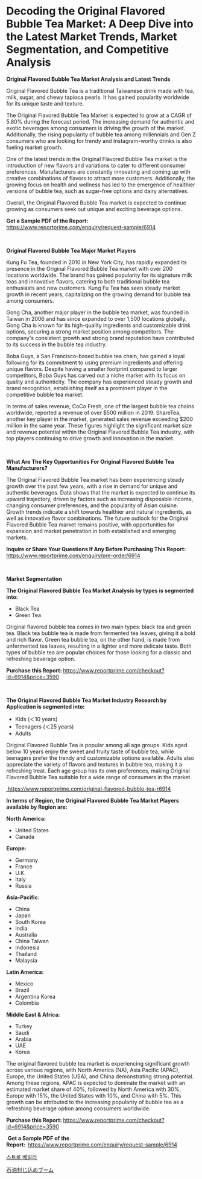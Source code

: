 <p><h1>Decoding the Original Flavored Bubble Tea Market: A Deep Dive into the Latest Market Trends, Market Segmentation, and Competitive Analysis</h1></p><p><strong>Original Flavored Bubble Tea Market Analysis and Latest Trends</strong></p>
<p><p>Original Flavored Bubble Tea is a traditional Taiwanese drink made with tea, milk, sugar, and chewy tapioca pearls. It has gained popularity worldwide for its unique taste and texture.</p><p>The Original Flavored Bubble Tea Market is expected to grow at a CAGR of 5.80% during the forecast period. The increasing demand for authentic and exotic beverages among consumers is driving the growth of the market. Additionally, the rising popularity of bubble tea among millennials and Gen Z consumers who are looking for trendy and Instagram-worthy drinks is also fueling market growth.</p><p>One of the latest trends in the Original Flavored Bubble Tea market is the introduction of new flavors and variations to cater to different consumer preferences. Manufacturers are constantly innovating and coming up with creative combinations of flavors to attract more customers. Additionally, the growing focus on health and wellness has led to the emergence of healthier versions of bubble tea, such as sugar-free options and dairy alternatives.</p><p>Overall, the Original Flavored Bubble Tea market is expected to continue growing as consumers seek out unique and exciting beverage options.</p></p>
<p><strong>Get a Sample PDF of the Report:&nbsp;</strong> <a href="https://www.reportprime.com/enquiry/request-sample/6914">https://www.reportprime.com/enquiry/request-sample/6914</a></p>
<p>&nbsp;</p>
<p><strong>Original Flavored Bubble Tea Major Market Players</strong></p>
<p><p>Kung Fu Tea, founded in 2010 in New York City, has rapidly expanded its presence in the Original Flavored Bubble Tea market with over 200 locations worldwide. The brand has gained popularity for its signature milk teas and innovative flavors, catering to both traditional bubble tea enthusiasts and new customers. Kung Fu Tea has seen steady market growth in recent years, capitalizing on the growing demand for bubble tea among consumers.</p><p>Gong Cha, another major player in the bubble tea market, was founded in Taiwan in 2006 and has since expanded to over 1,500 locations globally. Gong Cha is known for its high-quality ingredients and customizable drink options, securing a strong market position among competitors. The company's consistent growth and strong brand reputation have contributed to its success in the bubble tea industry.</p><p>Boba Guys, a San Francisco-based bubble tea chain, has gained a loyal following for its commitment to using premium ingredients and offering unique flavors. Despite having a smaller footprint compared to larger competitors, Boba Guys has carved out a niche market with its focus on quality and authenticity. The company has experienced steady growth and brand recognition, establishing itself as a prominent player in the competitive bubble tea market.</p><p>In terms of sales revenue, CoCo Fresh, one of the largest bubble tea chains worldwide, reported a revenue of over $500 million in 2019. ShareTea, another key player in the market, generated sales revenue exceeding $200 million in the same year. These figures highlight the significant market size and revenue potential within the Original Flavored Bubble Tea industry, with top players continuing to drive growth and innovation in the market.</p></p>
<p>&nbsp;</p>
<p><strong>What Are The Key Opportunities For Original Flavored Bubble Tea Manufacturers?</strong></p>
<p><p>The Original Flavored Bubble Tea market has been experiencing steady growth over the past few years, with a rise in demand for unique and authentic beverages. Data shows that the market is expected to continue its upward trajectory, driven by factors such as increasing disposable income, changing consumer preferences, and the popularity of Asian cuisine. Growth trends indicate a shift towards healthier and natural ingredients, as well as innovative flavor combinations. The future outlook for the Original Flavored Bubble Tea market remains positive, with opportunities for expansion and market penetration in both established and emerging markets.</p></p>
<p><strong>Inquire or Share Your Questions If Any Before Purchasing This Report:</strong> <a href="https://www.reportprime.com/enquiry/pre-order/6914">https://www.reportprime.com/enquiry/pre-order/6914</a></p>
<p>&nbsp;</p>
<p><strong>Market Segmentation</strong></p>
<p><strong>The Original Flavored Bubble Tea Market Analysis by types is segmented into:</strong></p>
<p><ul><li>Black Tea</li><li>Green Tea</li></ul></p>
<p><p>Original flavored bubble tea comes in two main types: black tea and green tea. Black tea bubble tea is made from fermented tea leaves, giving it a bold and rich flavor. Green tea bubble tea, on the other hand, is made from unfermented tea leaves, resulting in a lighter and more delicate taste. Both types of bubble tea are popular choices for those looking for a classic and refreshing beverage option.</p></p>
<p><strong>Purchase this Report:&nbsp;</strong><a href="https://www.reportprime.com/checkout?id=6914&price=3590">https://www.reportprime.com/checkout?id=6914&price=3590</a></p>
<p>&nbsp;</p>
<p><strong>The Original Flavored Bubble Tea Market Industry Research by Application is segmented into:</strong></p>
<p><ul><li>Kids (＜10 years)</li><li>Teenagers (＜25 years)</li><li>Adults</li></ul></p>
<p><p>Original Flavored Bubble Tea is popular among all age groups. Kids aged below 10 years enjoy the sweet and fruity taste of bubble tea, while teenagers prefer the trendy and customizable options available. Adults also appreciate the variety of flavors and textures in bubble tea, making it a refreshing treat. Each age group has its own preferences, making Original Flavored Bubble Tea suitable for a wide range of consumers in the market.</p></p>
<p><a href="https://www.reportprime.com/original-flavored-bubble-tea-r6914">&nbsp;https://www.reportprime.com/original-flavored-bubble-tea-r6914</a></p>
<p><strong>In terms of Region, the Original Flavored Bubble Tea Market Players available by Region are:</strong></p>
<p>
    <p> <strong> North America: </strong>
        <ul>
            <li>United States</li>
            <li>Canada</li>
        </ul>
        </p> 
    <p> <strong> Europe: </strong>
        <ul>
            <li>Germany</li>
            <li>France</li>
            <li>U.K.</li>
            <li>Italy</li>
            <li>Russia</li>
        </ul>
        </p> 
    <p> <strong> Asia-Pacific: </strong>
        <ul>
            <li>China</li>
            <li>Japan</li>
            <li>South Korea</li>
            <li>India</li>
            <li>Australia</li>
            <li>China Taiwan</li>
            <li>Indonesia</li>
            <li>Thailand</li>
            <li>Malaysia</li>
        </ul>
        </p> 
    <p> <strong> Latin America: </strong>
        <ul>
            <li>Mexico</li>
            <li>Brazil</li>
            <li>Argentina Korea</li>
            <li>Colombia</li>
        </ul>
        </p> 
    <p> <strong> Middle East & Africa: </strong>
        <ul>
            <li>Turkey</li>
            <li>Saudi</li>
            <li>Arabia</li>
            <li>UAE</li>
            <li>Korea</li>
        </ul>
    </p>
    </p>
<p><p>The original flavored bubble tea market is experiencing significant growth across various regions, with North America (NA), Asia Pacific (APAC), Europe, the United States (USA), and China demonstrating strong potential. Among these regions, APAC is expected to dominate the market with an estimated market share of 40%, followed by North America with 30%, Europe with 15%, the United States with 10%, and China with 5%. This growth can be attributed to the increasing popularity of bubble tea as a refreshing beverage option among consumers worldwide.</p></p>
<p><strong>Purchase this Report: </strong><a href="https://www.reportprime.com/checkout?id=6914&price=3590">https://www.reportprime.com/checkout?id=6914&price=3590</a></p>
<p>&nbsp;<strong>Get a Sample PDF of the Report:&nbsp;&nbsp;</strong><a href="https://www.reportprime.com/enquiry/request-sample/6914">https://www.reportprime.com/enquiry/request-sample/6914</a></p>
<p><strong></strong></p>
<p><p><a href="https://github.com/sougarounis/Market-Research-Report-List-3/blob/main/183577218409.md">스트로 베일러</a></p><p><a href="https://medium.com/@ebbkautzer/%E6%B2%B9%E6%B1%9A%E6%9F%93%E9%98%B2%E6%AD%A2%E3%83%96%E3%83%BC%E3%83%A0%E5%B8%82%E5%A0%B4-%E7%AB%B6%E4%BA%89%E5%88%86%E6%9E%90-%E5%B8%82%E5%A0%B4%E5%8B%95%E5%90%91-%E3%81%8A%E3%82%88%E3%81%B32031%E5%B9%B4%E3%81%BE%E3%81%A7%E3%81%AE%E4%BA%88%E6%B8%AC-a053a65848c2">石油封じ込めブーム</a></p></p>